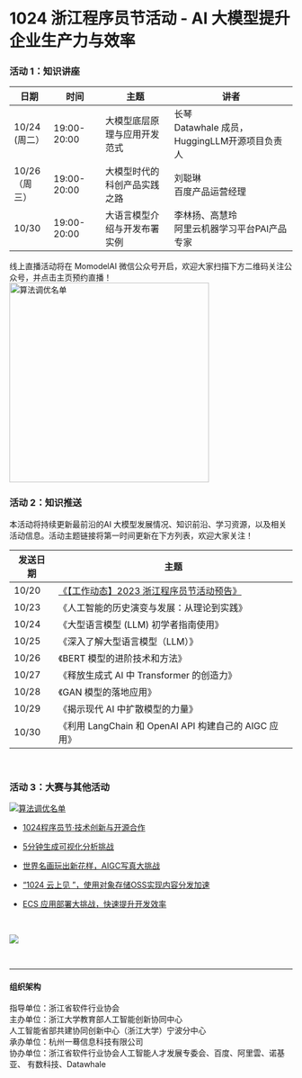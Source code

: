# 1024 浙江程序员节活动 - AI 大模型提升企业生产力与效率

### 活动 1：知识讲座

| 日期              | 时间          | 主题             | 讲者                                     |
| --------------- | ----------- | -------------- | -------------------------------------- |
| 10/24<br />(周二） | 19:00-20:00 | 大模型底层原理与应用开发范式 | 长琴<br />Datawhale 成员，HuggingLLM开源项目负责人 |
| 10/26<br />（周三） | 19:00-20:00 | 大模型时代的科创产品实践之路 | 刘聪琳 <br />百度产品运营经理                     |
| 10/30           | 19:00-20:00 | 大语言模型介绍与开发布署实例 | 李林扬、高慧玲<br />阿里云机器学习平台PAI产品专家          |

线上直播活动将在 MomodelAI 微信公众号开启，欢迎大家扫描下方二维码关注公众号，并点击主页预约直播！<br />
    <img title="" src="https://imgbed.momodel.cn/mo/1024/1024二维码.png" alt="算法调优名单" width="355" data-align="center">
</a>
<br />

### 活动 2：知识推送

本活动将持续更新最前沿的AI 大模型发展情况、知识前沿、学习资源，以及相关活动信息。活动主题链接将第一时间更新在下方列表，欢迎大家关注！

| 发送日期  | 主题                                                                           |
| ----- | ---------------------------------------------------------------------------- |
| 10/20 | [《【工作动态】2023 浙江程序员节活动预告》](https://mp.weixin.qq.com/s/hL9ZqL1fs3Fc-EZi2JfE_Q) |
| 10/23 | 《人工智能的历史演变与发展：从理论到实践》                                                        |
| 10/24 | 《大型语言模型 (LLM) 初学者指南使用》                                                       |
| 10/25 | 《深入了解大型语言模型（LLM）》                                                            |
| 10/26 | 《BERT 模型的进阶技术和方法》                                                            |
| 10/27 | 《释放生成式 AI 中 Transformer 的创造力》                                                |
| 10/28 | 《GAN 模型的落地应用》                                                                |
| 10/29 | 《揭示现代 AI 中扩散模型的力量》                                                           |
| 10/30 | 《利用 LangChain 和 OpenAI API 构建自己的 AIGC 应用》                                    |

<br />

### 活动 3：大赛与其他活动

<a href="https://www.aliyun.com/page-source/edu/learning/topic/1024csia"> ![算法调优名单](https://imgbed.momodel.cn/mo/1024/大按钮.png)   
 </a>

- [1024程序员节·技术创新与开源合作](https://www.aliyun.com/page-source/edu/learning/topic/1024csia)

- [5分钟生成可视化分析挑战](https://developer.aliyun.com/topic/freetier/visualanalysis?utm_content=g_1000382039)

- [世界名画玩出新花样，AIGC写真大挑战](https://developer.aliyun.com/topic/1024cloudup/pai?utm_content=g_1000382038)

- [“1024 云上见 ”，使用对象存储OSS实现内容分发加速](https://developer.aliyun.com/topic/1024cloudup/pai?utm_content=g_1000382038)

- [ECS 应用部署大挑战，快速提升开发效率](https://developer.aliyun.com/topic/1024cloudup/ecs?utm_content=g_1000382035)

<br />

![](https://imgbed.momodel.cn/mo/1024/9992.png)

<br />

---

#### 组织架构

指导单位：浙江省软件行业协会<br />
主办单位：浙江大学教育部人工智能创新协同中心<br />
        人工智能省部共建协同创新中心（浙江大学）宁波分中心<br />
承办单位：杭州一蓦信息科技有限公司<br />
协办单位：浙江省软件行业协会人工智能人才发展专委会、百度、阿里雲、诺基亚、                               有数科技、Datawhale<br />  
